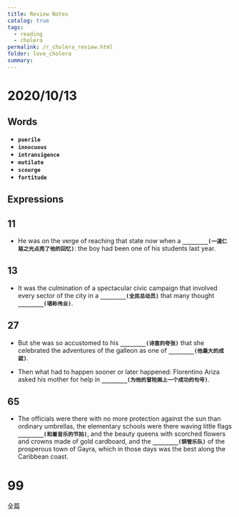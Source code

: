 ```yaml
---
title: Review Notes
catalog: true
tags: 
  - reading
  - cholera
permalink: /r_cholera_review.html
folder: love_cholera
summary: 
---
```


# 2020/10/13

## Words

-   <b data-toggle="tooltip" data-original-title="{{site.data.glossary.puerile}}">`puerile`</b>
-   <b data-toggle="tooltip" data-original-title="{{site.data.glossary.innocuous}}">`innocuous`</b>
-   <b data-toggle="tooltip" data-original-title="{{site.data.glossary.intransigence}}">`intransigence`</b>
-   <b data-toggle="tooltip" data-original-title="{{site.data.glossary.mutilate}}">`mutilate`</b>
-   <b data-toggle="tooltip" data-original-title="{{site.data.glossary.scourge}}">`scourge`</b>
-   <b data-toggle="tooltip" data-original-title="{{site.data.glossary.fortitude}}">`fortitude`</b>

## Expressions

## 11

- He was on the verge of reaching that state now when a <b data-toggle="tooltip" data-original-title="{{site.data.answers.aa_c}}">`________(一道仁慈之光点亮了他的回忆)`</b>: the boy had been one of his students last year.

## 13

- It was the culmination of a spectacular civic campaign that involved every sector of the city in a <b data-toggle="tooltip" data-original-title="{{site.data.answers.ac_d}}">`________(全民总动员)`</b> that many thought <b data-toggle="tooltip" data-original-title="{{site.data.answers.ac_d2}}">`________(堪称伟业)`</b>.

## 27

- But she was so accustomed to his <b data-toggle="tooltip" data-original-title="{{site.data.answers.bg_e}}">`________(诗意的夸张)`</b> that she celebrated the adventures of the galleon as one of <b data-toggle="tooltip" data-original-title="{{site.data.answers.bg_e2}}">`________(他最大的成就)`</b>.

- Then what had to happen sooner or later happened: Florentino Ariza asked his mother for help in <b data-toggle="tooltip" data-original-title="{{site.data.answers.bg_f}}">`________(为他的冒险画上一个成功的句号)`</b>.

## 65

- The officials were there with no more protection against the sun than ordinary umbrellas, the elementary schools were there waving little flags <b data-toggle="tooltip" data-original-title="{{site.data.answers.fe_g}}">`________(和着音乐的节拍)`</b>, and the beauty queens with scorched flowers and crowns made of gold cardboard, and the <b data-toggle="tooltip" data-original-title="{{site.data.answers.fe_g2}}">`________(铜管乐队)`</b> of the prosperous town of Gayra, which in those days was the best along the Caribbean coast.

# 99

全篇


<!-- ### 2020/09/08

#### 16

- For despite her austere conduct and penitential habit, Aunt Escolastica had <b data-toggle="tooltip" data-original-title="{{site.data.answers.af_j}}">`________(行为/思想的本能)`</b> and <b data-toggle="tooltip" data-original-title="{{site.data.answers.af_j2}}">`________(使命感/天职)`</b>, which were her greatest virtues, and the mere idea that a man was interested in her niece awakened an irresistible emotion in her.

#### 52

- The years had changed her appearance very little, and <b data-toggle="tooltip" data-original-title="{{site.data.answers.eb_l}}">`________(些微的变化反而适当地增添了她的姿色)`</b>. She <b data-toggle="tooltip" data-original-title="{{site.data.answers.eb_l2}}">`________(正值成熟丰润的年龄)`</b>.

### 2020/08/14

#### 6

- Then, just for love of the labor, he taught him the Latin <b data-toggle="tooltip" data-original-title="{{site.data.answers.d6_f}}">`________(作为...的伴奏)`</b> the Mass and selected passages from the Gospel according to St. Matthew, and he tried without success to <b data-toggle="tooltip" data-original-title="{{site.data.answers.d6_f2}}">`________(灌输他[某种知识/技能])`</b> a working notion of the <b data-toggle="tooltip" data-original-title="{{site.data.answers.d6_f3}}">`________(四则运算)`</b>.

- Dr. Urbino weas reluctant to confess his hatred of animals, which he disguised with all kinds of <b data-toggle="tooltip" data-original-title="{{site.data.answers.d6_a}}">`________________(杜撰的科学故事或哲学说辞)`</b> that convinced many, but not his wife.

- But one rainy afternoon, at the end of an exhausting day, he encountered a disaster in the house that <b data-toggle="tooltip" data-original-title="{{site.data.answers.d6_d}}">`________(使他恢复理智)`</b>.

#### 7

- That was how the local firemen learned to <b data-toggle="tooltip" data-original-title="{{site.data.answers.d7_e}}">`________(提供/给予)`</b> other emergency services, such as <b data-toggle="tooltip" data-original-title="{{site.data.answers.d7_e2}}">`________(撬开门锁)`</b> or killing poisonous snakes, and the Medical School offered them a special course in first aid for minor accidents.

#### 16

- But her father's strict regime soon <b data-toggle="tooltip" data-original-title="{{site.data.answers.af_d}}">`________(带来)`</b> an irremediable difficulty. 

- So he decided to send Fermina Daza a simple note written on both sides of the paper <b data-toggle="tooltip" data-original-title="{{site.data.answers.af_f}}">`________(用公证员般漂亮的字体)`</b>.

- So that the appearance of Florentino Ariza was for them another of the <b data-toggle="tooltip" data-original-title="{{site.data.answers.af_i}}">`________(众多打发沉闷时光的消遣方式)`</b>.

#### 26

- During the long month it had remained here, the days and nights <b data-toggle="tooltip" data-original-title="{{site.data.answers.bf_h}}">`________(用于庆祝)`</b>. 

#### 27

- But there were many clients who came every Sunday to <b data-toggle="tooltip" data-original-title="{{site.data.answers.bg_h}}">`________(为...争抢)`</b> the telescope for the pure delight of tasting the insipid forbidden fruits of the walled area that was <b data-toggle="tooltip" data-original-title="{{site.data.answers.bg_h2}}">`________(阻碍了他们)`</b>.

#### 29

- She made a long and detailed tour with no planned itinerary, stopping with no other motive than <b data-toggle="tooltip" data-original-title="{{site.data.answers.bi_b}}">`________(她沉浸在事物本身不慌不忙的喜悦中)`</b>.

- She turned her head and saw, <b data-toggle="tooltip" data-original-title="{{site.data.answers.bi_h}}">`________(在她眼前一只手的距离开外)`</b>, those other glacial eyes, that livid face, those lips petrified with fear, just as she had seen them in the crowd at Midnight Mass the first time he was so close to her.

#### 36

 -  At first glance it seemed impossible that her cousin could have been on the verge of madness because of that almost invisible clerk <b data-toggle="tooltip" data-original-title="{{site.data.answers.cf_i}}">`________(神态活像一条挨了打的狗)`</b>, whose clothing, <b data-toggle="tooltip" data-original-title="{{site.data.answers.cf_i2}}">`________(像落难的犹太教士)`</b>, and whose solemn manner could not perturb anyone's heart.

#### 41

- Then he felt alone in the world, and the memory of Fermina Daza, <b data-toggle="tooltip" data-original-title="{{site.data.answers.da_h}}">`________(藏在暗中)`</b> in recent days, <b data-toggle="tooltip" data-original-title="{{site.data.answers.da_h2}}">`________(给了他致命的一击)`</b>.

#### 44

- Trasito Ariza knew that world, although this was the only time it caused her suffering <b data-toggle="tooltip" data-original-title="{{site.data.answers.dd_l}}">`________(本人/亲自)`</b>.

#### 46

- Laferrière seemed less pretentious and voracious to her, but her wise decision was to buy her <b data-toggle="tooltip" data-original-title="{{site.data.answers.df_j}}">`________(她最喜欢的东西)`</b> in the secondhand shops, although her husband swore in dismay that it was corpses's clothing.


#### 47

- But he was not <b data-toggle="tooltip" data-original-title="{{site.data.answers.dg_h}}">`________(一个涉世未深的人)`</b>, either: everyone who crossed his path suffered the consequences of the overwhelming determination, capable of anything, that <b data-toggle="tooltip" data-original-title="{{site.data.answers.dg_h2}}">`________(藏在他那无助的外表下)`</b>.

#### 48

- His mother had spoken of him as a great man with no <b data-toggle="tooltip" data-original-title="{{site.data.answers.dh_f}}">`________(商业使命感)`</b>.

#### 50

- On the other hand, Florentino Ariza <b data-toggle="tooltip" data-original-title="{{site.data.answers.e0_b}}">`________(沉迷于...)`</b> the charms of nudity, and she removed his clothes with sure delight as soon as she closed the door.

#### 53

- She had moved on in life and was <b data-toggle="tooltip" data-original-title="{{site.data.answers.ec_b}}">`________([生命历程]已经走到了他的前面，尽管他原来比她年长了20岁)`</b>: she had grown too old for him.

#### 54

- The bad ones were those in the lugubrious restaurants along the waterfront, where one was as likely to eat like a king as to die a sudden death at the table, sitting before a plate of rat meat with sunflowers, and which were thought to be nothing more than <b data-toggle="tooltip" data-original-title="{{site.data.answers.ed_d}}">`________(掩盖白人奴隶交易的人)`</b> and many other kinds of <b data-toggle="tooltip" data-original-title="{{site.data.answers.ed_d2}}">`________(非法买卖)`</b>.

#### 65

- The officials were there with no more protection against the sun than ordinary umbrellas, the elementary schools were there waving little flags <b data-toggle="tooltip" data-original-title="{{site.data.answers.fe_g}}">`________(和着音乐的节拍)`</b>, and the beauty queens with scorched flowers and crowns made of gold cardboard, and the <b data-toggle="tooltip" data-original-title="{{site.data.answers.fe_g2}}">`________(铜管乐队)`</b> of the prosperous town of Gayra, which in those days was the best along the Caribbean coast.

#### 66

- She, on the other hand, <b data-toggle="tooltip" data-original-title="{{site.data.answers.ff_g}}">`________(待他以礼节)`</b> and never made the slightest gestures that might allow him to suspect that she remembered him from her unmarried years.

#### 68

- When she made her rash decision, she told her children that she was going to <b data-toggle="tooltip" data-original-title="{{site.data.answers.fh_d}}">`________(换换环境)`</b> for three months or so with Aunt Hildebranda, but her determination was not to return.

- That frightening faculty, which could just <b data-toggle="tooltip" data-original-title="{{site.data.answers.fh_f}}">`________(也许源自于千年积累的智慧，也许出于一副铁石心肠)`</b>, met its moment of misfortune one ill-fated Sunday before Mass.

#### 69

- In the three weeks that followed, Fermina Daza did not find the odor in his clothing for a few days, she found it again when she least expected it, and then she found it, stronger than ever, <b data-toggle="tooltip" data-original-title="{{site.data.answers.fi_a}}">`________(连着几天)`</b>, although one of those days was a Sunday when there had been a family gathering and the two of them had not been apart for even a moment.

#### 71

- He distracted them with palliatives, giving them enough time to teach them not to feel their ailments, so that they could live with them <b data-toggle="tooltip" data-original-title="{{site.data.answers.ga_d}}">`________(在一团糟的垂暮之年)`</b>.

#### 77

- His uncle, however, believed that the failure of Elbers was due not to privileges but to <b data-toggle="tooltip" data-original-title="{{site.data.answers.gg_i}}">`________(对一些不切实际的事情做出的承诺)`</b>, which had almost been tantamount to his assuming responsibility for the geography of the nation: he had taken charge of maintaining the navigability of the river, the port installations, the access route on land, the means of transportation.

#### 81

- She evoked him as she evoked the day she had sent her first telegram, and she could never erase from her heart the memory of <b data-toggle="tooltip" data-original-title="{{site.data.answers.ha_a}}">`________(可怜样)`</b> <b data-toggle="tooltip" data-original-title="{{site.data.answers.ha_a2}}">`________(惨遭遗忘)`</b>.

#### 82

- She said: "You do that only when you are looking for someone to cry with." Florentino Ariza <b data-toggle="tooltip" data-original-title="{{site.data.answers.hb_f}}">`________(缴械投降)`</b>.

#### 84

- She had <b data-toggle="tooltip" data-original-title="{{site.data.answers.hd_i}}">`________(加强她的嗅觉、提高她的手腕)`</b> so that she could <b data-toggle="tooltip" data-original-title="{{site.data.answers.hd_i2}}">`________(找出)`</b> the miserable whore who had ruined her life.


- But this time <b data-toggle="tooltip" data-original-title="{{site.data.answers.d9_f}}">`________(他超越了自我)`</b>.

#### 91

- She <b data-toggle="tooltip" data-original-title="{{site.data.answers.ia_a}}">`________(喜欢上了[某人/某事])`</b> to the soap operas from Santiago de Cuba that she waited with impatience for each day's new episode. -->
